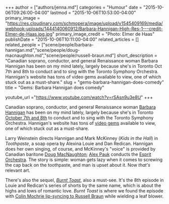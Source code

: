 +++
author = ["authors/jenna.md"]
categories = "Humour"
date = "2015-10-06T09:26:00-04:00"
lastmod = "2015-10-06T10:53:00-04:00"
primary_image = "https://res.cloudinary.com/schmopera/image/upload/v1545409169/media/webhook-uploads/1444140060912/Barbara-Hannigan-High-Res-1---credit-Elmer-de-Haas.jpg.jpg"
primary_image_credit = "Photo: Elmer de Haas"
publishDate = "2015-10-06T10:11:00-04:00"
related_articles = []
related_people = ["scene/people/barbara-hannigan.md","scene/people/doug-macnaughton.md","scene/people/russell-braun.md"]
short_description = "Canadian soprano, conductor, and general Renaissance woman Barbara Hannigan has been on my mind lately, largely because she&#039;s in Toronto Oct 7th and 8th to conduct and to sing with the Toronto Symphony Orchestra. Hannigan&#039;s website has tons of video gems available to view, one of which stuck out as a must-share."
slug = "gems-barbara-hannigan-does-comedy"
title = "Gems: Barbara Hannigan does comedy"

youtube_url ="https://www.youtube.com/watch?v=rSAsn9u3e8U"
+++

Canadian soprano, conductor, and general Renaissance woman [Barbara Hannigan](/scene/people/barbara-hannigan/) has been on my mind lately, largely because she's in Toronto [October 7th and 8th](http://www.tso.ca/en-ca/concerts-and-tickets/2015-2016-Season/EventDetails/Barbara-Hannigan-Sings-Conducts.aspx) to conduct and to sing with the Toronto Symphony Orchestra. Hannigan's website has tons of [video gems](http://www.barbarahannigan.com/watch/opera-concert-videos/) available to view, one of which stuck out as a must-share.

Larry Weinstein directs Hannigan and Mark McKinney (*Kids in the Hall*) in *Toothpaste*, a soap opera by Alexina Louie and Dan Redican. Hannigan does her own singing, of course, and McKinney's "voice" is provided by Canadian baritone [Doug MacNaughton](/scene/people/doug-macnaughton/); [Alex Pauk](/scene/people/alex-pauk/) conducts the [Esprit Orchestra](http://www.espritorchestra.com/index.html). The story is simple: woman gets lazy when it comes to screwing the cap back on the toothpaste, and man is upset about it. Now *that's* relevant art.

There's also the sequel, [*Burnt Toast*](https://youtu.be/2DrN57bRe4Y), also a must-see. It's the 8th episode in Louie and Redican's series of shorts by the same name, which is about the highs and lows of romantic love. *Burnt Toast* is where we found the episode with [Colin Mochrie lip-syncing to Russell Braun](/colin-mochrie-russell-braun-and-operagrams/) while wielding a leaf blower.
